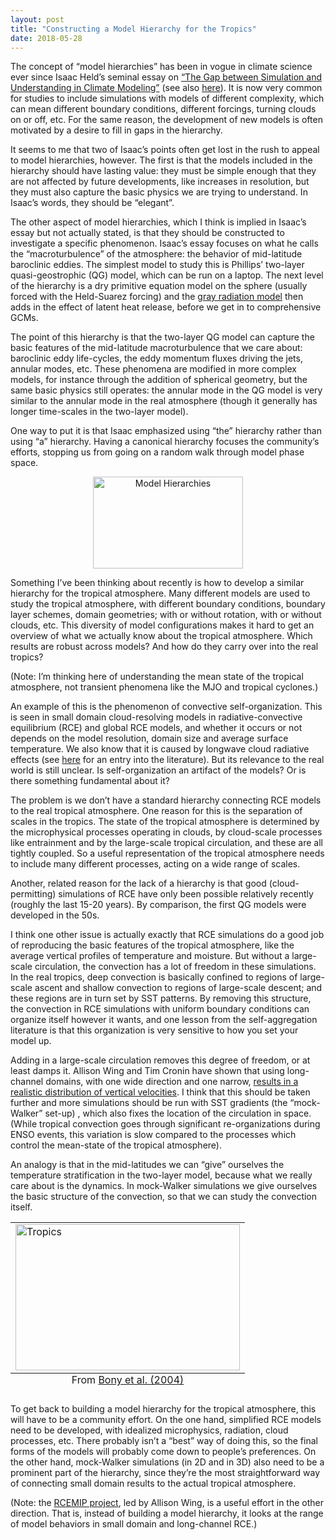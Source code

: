 ```yaml
---
layout: post
title: "Constructing a Model Hierarchy for the Tropics"
date: 2018-05-28
---
```


<p markdown="1">The concept of “model hierarchies” has been in vogue in climate science ever since Isaac Held’s seminal essay on <a href="https://www.gfdl.noaa.gov/bibliography/related_files/ih0501.pdf">“The Gap between Simulation and Understanding in Climate Modeling”</a> (see also <a href="https://agupubs.onlinelibrary.wiley.com/doi/full/10.1002/2017MS001038">here</a>). It is now very common for studies to include simulations with models of different complexity, which can mean different boundary conditions, different forcings, turning clouds on or off, etc. For the same reason, the development of new models is often motivated by a desire to fill in gaps in the hierarchy.</p>

<p>It seems to me that two of Isaac’s points often get lost in the rush to appeal to model hierarchies, however. The first is that the models included in the hierarchy should have lasting value: they must be simple enough that they are not affected by future developments, like increases in resolution, but they must also capture the basic physics we are trying to understand. In Isaac’s words, they should be “elegant”.</p>

<p>The other aspect of model hierarchies, which I think is implied in Isaac’s essay but not actually stated, is that they should be constructed to investigate a specific phenomenon. Isaac’s essay focuses on what he calls the “macroturbulence” of the atmosphere: the behavior of mid-latitude baroclinic eddies. The simplest model to study this is Phillips’ two-layer quasi-geostrophic (QG) model, which can be run on a laptop. The next level of the hierarchy is a dry primitive equation model on the sphere (usually forced with the Held-Suarez forcing) and the <a href="https://journals.ametsoc.org/doi/abs/10.1175/JAS3753.1">gray radiation model</a> then adds in the effect of latent heat release, before we get in to comprehensive GCMs.</p>

<p>The point of this hierarchy is that the two-layer QG model can capture the basic features of the mid-latitude macroturbulence that we care about: baroclinic eddy life-cycles, the eddy momentum fluxes driving the jets, annular modes, etc. These phenomena are modified in more complex models, for instance through the addition of spherical geometry, but the same basic physics still operates: the annular mode in the QG model is very similar to the annular mode in the real atmosphere (though it generally has longer time-scales in the two-layer model).</p>

<p>One way to put it is that Isaac emphasized using “the” hierarchy rather than using “a” hierarchy. Having a canonical hierarchy focuses the community’s efforts, stopping us from going on a random walk through model phase space.</p>

<center><img src="http://nicklutsko.github.io/notes/images/hierarchies.png" alt="Model Hierarchies" style="width:240px;height:147px;" class="center"></center>

<p>Something I’ve been thinking about recently is how to develop a similar hierarchy for the tropical atmosphere. Many different models are used to study the tropical atmosphere, with different boundary conditions, boundary layer schemes, domain geometries; with or without rotation, with or without clouds, etc. This diversity of model configurations makes it hard to get an overview of what we actually know about the tropical atmosphere. Which results are robust across models?  And how do they carry over into the real tropics?</p>

<p>(Note: I’m thinking here of understanding the mean state of the tropical atmosphere, not transient phenomena like the MJO and tropical cyclones.)</p>

<p>An example of this is the phenomenon of convective self-organization. This is seen in small domain cloud-resolving models in radiative-convective equilibrium (RCE) and global RCE models, and whether it occurs or not depends on the model resolution, domain size and average surface temperature. We also know that it is caused by longwave cloud radiative effects (see <a href="https://agupubs.onlinelibrary.wiley.com/doi/full/10.1002/2015GL064260">here</a> for an entry into the literature). But its relevance to the real world is still unclear. Is self-organization an artifact of the models? Or is there something fundamental about it?</p>

<p>The problem is we don’t have a standard hierarchy connecting RCE models to the real tropical atmosphere. One reason for this is the separation of scales in the tropics. The state of the tropical atmosphere is determined by the microphysical processes operating in clouds, by cloud-scale processes like entrainment and by the large-scale tropical circulation, and these are all tightly coupled. So a useful representation of the tropical atmosphere needs to include many different processes, acting on a wide range of scales.</p>

<p>Another, related reason for the lack of a hierarchy is that good (cloud-permitting) simulations of RCE have only been possible relatively recently (roughly the last 15-20 years). By comparison, the first QG models were developed in the 50s.</p>

<p>I think one other issue is actually exactly that RCE simulations do a good job of reproducing the basic features of the tropical atmosphere, like the average vertical profiles of temperature and moisture. But without a large-scale circulation, the convection has a lot of freedom in these simulations. In the real tropics, deep convection is basically confined to regions of large-scale ascent and shallow convection to regions of large-scale descent; and these regions are in turn set by SST patterns. By removing this structure, the convection in RCE simulations with uniform boundary conditions can organize itself however it wants, and one lesson from the self-aggregation literature is that this organization is very sensitive to how you set your model up.</p>

<p>Adding in a large-scale circulation removes this degree of freedom, or at least damps it. Allison Wing and Tim Cronin have shown that using long-channel domains, with one wide direction and one narrow, <a href="https://agupubs.onlinelibrary.wiley.com/doi/epdf/10.1002/2017MS001111">results in a realistic distribution of vertical velocities</a>. I think that this should be taken further and more simulations should be run with SST gradients (the “mock-Walker” set-up) , which also fixes the location of the circulation in space. (While tropical convection goes through significant re-organizations during ENSO events, this variation is slow compared to the processes which control the mean-state of the tropical atmosphere).</p>

<p>An analogy is that in the mid-latitudes we can “give” ourselves the temperature stratification in the two-layer model, because what we really care about is the dynamics. In mock-Walker simulations we give ourselves the basic structure of the convection, so that we can study the convection itself.</p>

<table class="image">
<tr><td><img src="http://nicklutsko.github.io/notes/images/tropics.png" alt="Tropics" style="width:359px;height:234px;" class="center"></td></tr>
<caption align="bottom" style="text-align: center">From <a href="https://link.springer.com/article/10.1007%2Fs00382-003-0369-6">Bony et al. (2004)</a></caption>
</table>

<p>To get back to building a model hierarchy for the tropical atmosphere, this will have to be a community effort. On the one hand, simplified RCE models need to be developed, with idealized microphysics, radiation, cloud processes, etc. There probably isn’t a “best” way of doing this, so the  final forms of the models will probably come down to people’s preferences. On the other hand, mock-Walker simulations (in 2D and in 3D) also need to be a prominent part of the hierarchy, since they’re the most straightforward way of connecting small domain results to the actual tropical atmosphere.</p>

<p>(Note: the <a href="https://www.geosci-model-dev.net/11/793/2018/gmd-11-793-2018-discussion.html">RCEMIP project</a>, led by Allison Wing, is a useful effort in the other direction. That is, instead of building a model hierarchy, it looks at the range of model behaviors in small domain and long-channel RCE.) </p>




